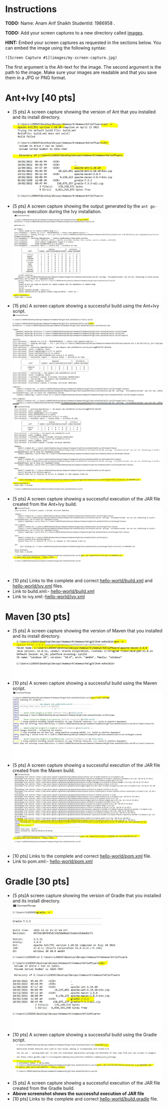 # Instructions
**TODO:** Name: Anam Arif Shaikh StudentId: 1986958 .

**TODO:** Add your screen captures to a new directory called [images](images).

**HINT:** Embed your screen captures as requested in the sections below. You can embed the image using the following syntax:

```
![Screen Capture #1](images/my-screen-capture.jpg)
```

The first argument is the Alt-text for the image. The second argument is the path to the image. Make sure your images are readable and that you save them in a JPG or PNG format.

# Ant+Ivy [40 pts]
- [5 pts] A screen capture showing the version of Ant that you installed and its install directory.
![Ant Version and the installed Directory #1](images/Ant/1.jpg)
- [5 pts] A screen capture showing the output generated by the `ant go-nodeps` execution during the Ivy installation.
![Output generated by the ant go-nodeps #2](images/Ant/2.jpg)
- [15 pts] A screen capture showing a successful build using the Ant+Ivy script.
![Successful build using the Ant+Ivy script #3](images/Ant/3.jpg)
![Successful build using the Ant+Ivy script #4](images/Ant/4.jpg)
- [5 pts] A screen capture showing a successful execution of the JAR file created from the Ant+Ivy build.
![Successful execution of the JAR file #5](images/Ant/5.jpg)
- [10 pts] Links to the complete and correct [hello-world/build.xml](hello-world/build.xml) and [hello-world/ivy.xml](hello-world/ivy.xml) files.
- Link to build.xml:- [hello-world/build.xml](hello-world/build.xml)
- Link to ivy.xml:-[hello-world/ivy.xml](hello-world/ivy.xml)

# Maven [30 pts]
- [5 pts] A screen capture showing the version of Maven that you installed and its install directory.
![Maven Version and the installed Directory #1](images/Maven/1.jpg)
- [10 pts] A screen capture showing a successful build using the Maven script.
![Successful Maven build #2](images/Maven/2.jpg)
- [5 pts] A screen capture showing a successful execution of the JAR file created from the Maven build.
![Successful execution of Maven build JAR File #3](images/Maven/3.jpg)
- [10 pts] Links to the complete and correct [hello-world/pom.xml](hello-world/pom.xml) file.
- Link to pom.xml:- [hello-world/pom.xml](hello-world/pom.xml)

# Gradle [30 pts]
- [5 pts]A screen capture showing the version of Gradle that you installed and its install directory.
![Gradle Version and the installed Directory #1](images/Gradle/1.jpg)
- [10 pts] A screen capture showing a successful build using the Gradle script.
![Successful Gradle build #2](images/Gradle/2.jpg)
- [5 pts] A screen capture showing a successful execution of the JAR file created from the Gradle build.
- **Above screenshot shows the successful execution of JAR file**
- [10 pts] Links to the complete and correct [hello-world/build.gradle](hello-world/build.gradle) file.
